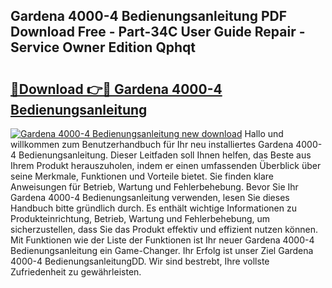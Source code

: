 ## Gardena 4000-4 Bedienungsanleitung PDF Download Free - Part-34C User Guide Repair - Service Owner Edition Qphqt

# <h2><a href="http://df66cz.blite.top/?on=Gardena+4000-4+Bedienungsanleitung">🔗Download 👉🔴 Gardena 4000-4 Bedienungsanleitung</a></h2>

[![Gardena 4000-4 Bedienungsanleitung new download](https://i.imgur.com/lujVjoI.png)](http://df66cz.blite.top/?on=Gardena+4000-4+Bedienungsanleitung)
Hallo und willkommen zum Benutzerhandbuch für Ihr neu installiertes Gardena 4000-4 Bedienungsanleitung. Dieser Leitfaden soll Ihnen helfen, das Beste aus Ihrem Produkt herauszuholen, indem er einen umfassenden Überblick über seine Merkmale, Funktionen und Vorteile bietet. Sie finden klare Anweisungen für Betrieb, Wartung und Fehlerbehebung. Bevor Sie Ihr Gardena 4000-4 Bedienungsanleitung verwenden, lesen Sie dieses Handbuch bitte gründlich durch. Es enthält wichtige Informationen zu Produkteinrichtung, Betrieb, Wartung und Fehlerbehebung, um sicherzustellen, dass Sie das Produkt effektiv und effizient nutzen können. Mit Funktionen wie der Liste der Funktionen ist Ihr neuer Gardena 4000-4 Bedienungsanleitung ein Game-Changer. Ihr Erfolg ist unser Ziel Gardena 4000-4 BedienungsanleitungDD. Wir sind bestrebt, Ihre vollste Zufriedenheit zu gewährleisten.
